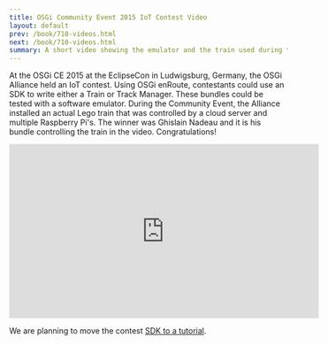 ```yaml
---
title: OSGi Community Event 2015 IoT Contest Video
layout: default
prev: /book/710-videos.html
next: /book/710-videos.html
summary: A short video showing the emulator and the train used during the OSGi CE 2015 IoT Contest 
---
```


At the OSGi CE 2015 at the EclipseCon in Ludwigsburg, Germany, the OSGi Alliance held an IoT contest. Using OSGi enRoute, contestants could use an SDK to write either a Train or Track Manager. These bundles could be tested with a software emulator. During the Community Event, the Alliance installed an actual Lego train that was controlled by a cloud server and multiple Raspberry Pi's. The winner was Ghislain Nadeau and it is his bundle controlling the train in the video. Congratulations!

<iframe width="560" height="315" src="https://www.youtube.com/embed/rOR_j0ZIRQg" frameborder="0" allowfullscreen></iframe>

We are planning to move the contest [SDK to a tutorial][1].



[1]: /book/650-trains.html